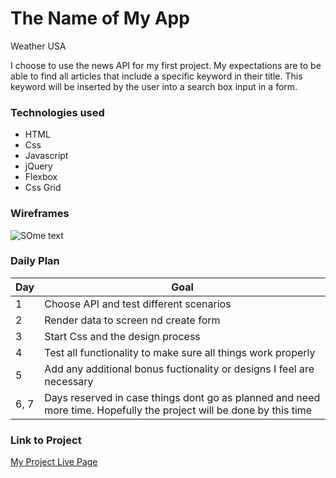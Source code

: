 # The Name of My App
Weather USA


I choose to use the news API for my first project.  My expectations are to be able to find all articles that include a specific keyword in their title.  This keyword will be inserted by the user into a search box input in a form.
### Technologies used

- HTML
- Css
- Javascript
- jQuery
- Flexbox
- Css Grid




### Wireframes 

![SOme text](https://docs.google.com/drawings/d/1GHLpEAon9jDXMVA8BPNZfKO5MUebBpVus9BYY_gLmDs/edit?usp=sharing)

### Daily Plan

| Day | Goal |
|-----|------|
| 1 | Choose API and test different scenarios |
| 2 | Render data to screen nd create form|
| 3 | Start Css and the design process|
| 4 |  Test all functionality to make sure all things work properly
| 5 | Add any additional bonus fuctionality or designs I feel are necessary
| 6, 7 | Days reserved in case things dont go as planned and need more time.  Hopefully the project will be done by this time

### Link to Project
[My Project Live Page](https://tumeric-project1.vercel.app/)

